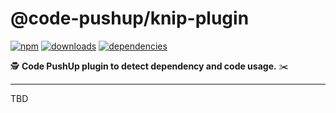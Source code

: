 # @code-pushup/knip-plugin

[![npm](https://img.shields.io/npm/v/%40code-pushup%2Feslint-plugin.svg)](https://www.npmjs.com/package/@code-pushup/knip-plugin)
[![downloads](https://img.shields.io/npm/dm/%40code-pushup%2Feslint-plugin)](https://npmtrends.com/@code-pushup/knip-plugin)
[![dependencies](https://img.shields.io/librariesio/release/npm/%40code-pushup/knip-plugin)](https://www.npmjs.com/package/@code-pushup/knip-plugin?activeTab=dependencies)

🕵️ **Code PushUp plugin to detect dependency and code usage.** ✂️

---

TBD
